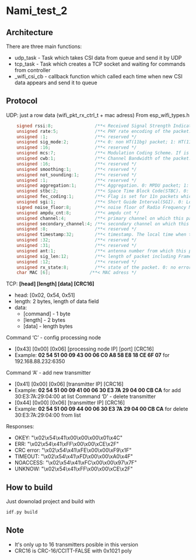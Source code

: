 #  Nami_test_2

## Architecture
There are three main functions: 
- udp_task - Task which takes CSI data from queue and send it by UDP
- tcp_task - Task which creates a TCP socket and waiting for commands from controller 
- _wifi_csi_cb - callback function which called each time when new CSI data appears and send it to queue

## Protocol
UDP: just a row data (wifi_pkt_rx_ctrl_t + mac adress)
From esp_wifi_types.h
```c
    signed rssi:8;                /**< Received Signal Strength Indicator(RSSI) of packet. unit: dBm */
    unsigned rate:5;              /**< PHY rate encoding of the packet. Only valid for non HT(11bg) packet */
    unsigned :1;                  /**< reserved */
    unsigned sig_mode:2;          /**< 0: non HT(11bg) packet; 1: HT(11n) packet; 3: VHT(11ac) packet */
    unsigned :16;                 /**< reserved */
    unsigned mcs:7;               /**< Modulation Coding Scheme. If is HT(11n) packet, shows the modulation, range from 0 to 76(MSC0 ~ MCS76) */
    unsigned cwb:1;               /**< Channel Bandwidth of the packet. 0: 20MHz; 1: 40MHz */
    unsigned :16;                 /**< reserved */
    unsigned smoothing:1;         /**< reserved */
    unsigned not_sounding:1;      /**< reserved */
    unsigned :1;                  /**< reserved */
    unsigned aggregation:1;       /**< Aggregation. 0: MPDU packet; 1: AMPDU packet */
    unsigned stbc:2;              /**< Space Time Block Code(STBC). 0: non STBC packet; 1: STBC packet */
    unsigned fec_coding:1;        /**< Flag is set for 11n packets which are LDPC */
    unsigned sgi:1;               /**< Short Guide Interval(SGI). 0: Long GI; 1: Short GI */
    signed noise_floor:8;         /**< noise floor of Radio Frequency Module(RF). unit: 0.25dBm*/
    unsigned ampdu_cnt:8;         /**< ampdu cnt */
    unsigned channel:4;           /**< primary channel on which this packet is received */
    unsigned secondary_channel:4; /**< secondary channel on which this packet is received. 0: none; 1: above; 2: below */
    unsigned :8;                  /**< reserved */
    unsigned timestamp:32;        /**< timestamp. The local time when this packet is received. It is precise only if modem sleep or light sleep is not enabled. unit: microsecond */
    unsigned :32;                 /**< reserved */
    unsigned :31;                 /**< reserved */
    unsigned ant:1;               /**< antenna number from which this packet is received. 0: WiFi antenna 0; 1: WiFi antenna 1 */
    unsigned sig_len:12;          /**< length of packet including Frame Check Sequence(FCS) */
    unsigned :12;                 /**< reserved */
    unsigned rx_state:8;          /**< state of the packet. 0: no error; others: error numbers which are not public */
    char MAC [6];               /**< MAC adress */
```
TCP:
**[head] [length] [data] [CRC16]**
- head: [0x02, 0x54, 0x51]
- length: 2 bytes, length of data field
- data: 
	- [command] 	- 1 byte
	- [length] 		- 2 bytes
	- [data]		- length bytes

Command ‘C’ - config processing node
- [0x43] [0x00] [0x06] [processing node IP] [port] [CRC16] 	
- Example: **02 54 51 00 09 43 00 06 C0 A8 58 E8 18 CE 6F 07** for 192.168.88.232:6350

Command ‘A’ - add new transmitter
- [0x41] [0x00] [0x06] [transmitter IP] [CRC16] 
- Example: **02 54 51 00 09 41 00 06 30 E3 7A 29 04 00 CB CA** for add 30:E3:7A:29:04:00 at list
Command ‘D’ - delete transmitter
- [0x44] [0x00] [0x06] [transmitter IP] [CRC16] 
- Example: **02 54 51 00 09 44 00 06 30 E3 7A 29 04 00 CB CA** for delete 30:E3:7A:29:04:00 from list

Responses:
- OKEY: "\x02\x54\x41\x00\x00\x00\x01\x4C"
- ERR:  "\x02\x54\x41\xFF\x00\x00\xCE\x2F"
- CRC error: "\x02\x54\x41\xFE\x00\x00\xF9\x1F"
- TIMEOUT: "\x02\x54\x41\xFD\x00\x00\xA0\x4F"
- NOACCESS: "\x02\x54\x41\xFC\x00\x00\x97\x7F"
- UNKNOW: "\x02\x54\x41\xFF\x00\x00\xCE\x2F"

## How to build
Just downolad project and build with
```c
idf.py build
```
## Note
- It's only up to 16 transmitters posible in this version
- CRC16 is CRC-16/CCITT-FALSE with 0x1021 poly
